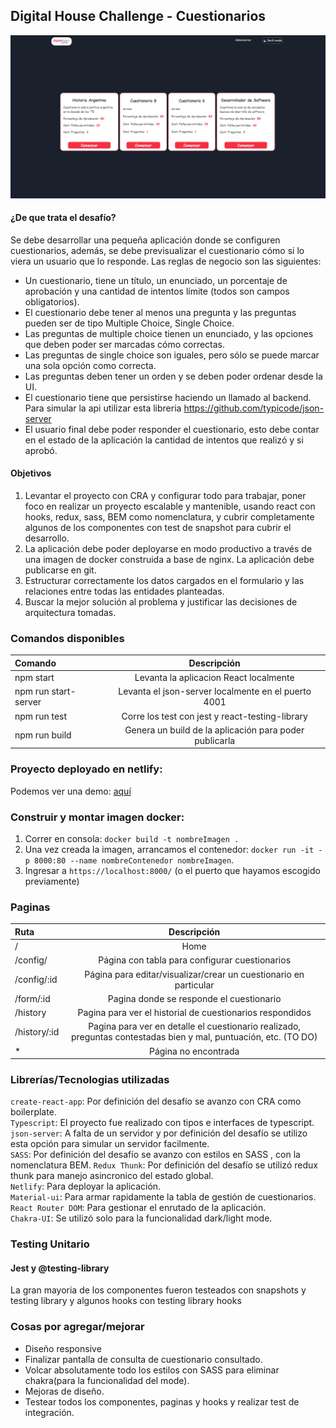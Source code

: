## Digital House Challenge - Cuestionarios

![Demo Image](./src/assets/images/home-demo.png)

#### ¿De que trata el desafío?
Se debe desarrollar una pequeña aplicación donde se configuren cuestionarios, además, se debe previsualizar el cuestionario cómo si lo viera un usuario que lo responde. Las reglas de negocio son las siguientes: 
* Un cuestionario, tiene un título, un enunciado, un porcentaje de aprobación y una cantidad de intentos límite (todos son campos obligatorios). 
* El cuestionario debe tener al menos una pregunta y las preguntas pueden ser de tipo Multiple Choice, Single Choice. 
* Las preguntas de multiple choice tienen un enunciado, y las opciones que deben poder ser marcadas cómo correctas. 
* Las preguntas de single choice son iguales, pero sólo se puede marcar una sola opción como correcta. 
* Las preguntas deben tener un orden y se deben poder ordenar desde la UI. 
* El cuestionario tiene que persistirse haciendo un llamado al backend. Para simular la api utilizar esta libreria https://github.com/typicode/json-server 
* El usuario final debe poder responder el cuestionario, esto debe contar en el estado de la aplicación la cantidad de intentos que realizó y si aprobó.


#### Objetivos 
1. Levantar el proyecto con CRA y configurar todo para trabajar, poner foco en realizar un proyecto escalable y mantenible, usando react con hooks, redux, sass, BEM como nomenclatura, y cubrir completamente algunos de los componentes con test de snapshot para cubrir el desarrollo. 
2. La aplicación debe poder deployarse en modo productivo a través de una imagen de docker construida a base de nginx. La aplicación debe publicarse en git. 
3. Estructurar correctamente los datos cargados en el formulario y las relaciones entre todas las entidades planteadas. 
4. Buscar la mejor solución al problema y justificar las decisiones de arquitectura tomadas.


### Comandos disponibles 
| Comando  | Descripción  | 
| :------------ |:---------------:|
| npm start      | Levanta la aplicacion React localmente |
| npm run start-server      | Levanta el json-server localmente en el puerto 4001 |
| npm run test      | Corre los test con jest y react-testing-library           |
| npm run build | Genera un build de la aplicación para poder publicarla        |


### Proyecto deployado en netlify:
Podemos ver una demo: [aquí](https://digital-house-challenge-juan.netlify.com/)

### Construir y montar imagen docker:
1. Correr en consola: `docker build -t nombreImagen .`
2. Una vez creada la imagen, arrancamos el contenedor: `docker run -it -p 8000:80 --name nombreContenedor nombreImagen`.
3. Ingresar a `https://localhost:8000/`  (o el puerto que hayamos escogido previamente)

### Paginas
| Ruta  | Descripción  | 
| :------------ |:---------------:|
| /      | Home |
| /config/      | Página con tabla para configurar cuestionarios     |
| /config/:id      | Página para editar/visualizar/crear un cuestionario en particular     |
| /form/:id | Pagina donde se responde el cuestionario        |
| /history | Pagina para ver el historial de cuestionarios respondidos        |
| /history/:id | Pagina para ver en detalle el cuestionario realizado, preguntas contestadas bien y mal, puntuación, etc. (TO DO)        |
| * | Página no encontrada        |

### Librerías/Tecnologias utilizadas
`create-react-app`: Por definición del desafío se avanzo con CRA como boilerplate.  
`Typescript`: El proyecto fue realizado con tipos e interfaces de typescript.  
`json-server`: A falta de un servidor y por definición del desafío se utilizo esta opción para simular un servidor facilmente.  
`SASS`: Por definición del desafío se avanzo con estilos en SASS , con la nomenclatura BEM.
`Redux Thunk`: Por definición del desafío se utilizó redux thunk para manejo asincronico del estado global.  
`Netlify`: Para deployar la aplicación.  
`Material-ui`: Para armar rapidamente la tabla de gestión de cuestionarios.  
`React Router DOM`: Para gestionar el enrutado de la aplicación.  
`Chakra-UI`: Se utilizó solo para la funcionalidad dark/light mode.  

### Testing Unitario
#### Jest y @testing-library 
La gran mayoria de los componentes fueron testeados con snapshots y testing library y algunos hooks con testing library hooks


### Cosas por agregar/mejorar
* Diseño responsive
* Finalizar pantalla de consulta de cuestionario consultado.
* Volcar absolutamente todo los estilos con SASS para eliminar chakra(para la funcionalidad del mode).
* Mejoras de diseño.
* Testear todos los componentes, paginas y hooks y realizar test de integración.